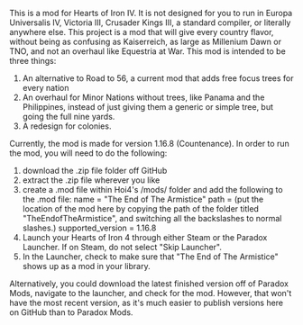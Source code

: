 This is a mod for Hearts of Iron IV. It is not designed for you to run in Europa Universalis IV, Victoria III, Crusader Kings III, a standard compiler, or literally anywhere else. 
This project is a mod that will give every country flavor, without being as confusing as Kaiserreich, as large as Millenium Dawn or TNO, and not an overhaul like Equestria at War.
This mod is intended to be three things:
1. An alternative to Road to 56, a current mod that adds free focus trees for every nation 
2. An overhaul for Minor Nations without trees, like Panama and the Philippines, instead of just giving them a generic or simple tree, but going the full nine yards.
3. A redesign for colonies.

Currently, the mod is made for version 1.16.8 (Countenance).
In order to run the mod, you will need to do the following:
1. download the .zip file folder off GitHub
2. extract the .zip file wherever you like
3. create a .mod file within Hoi4's /mods/ folder and add the following to the .mod file:
       name = "The End of The Armistice"
       path = (put the location of the mod here by copying the path of the folder titled "TheEndofTheArmistice", and switching all the backslashes to normal slashes.)
       supported_version = 1.16.8
4. Launch your Hearts of Iron 4 through either Steam or the Paradox Launcher. If on Steam, do not select "Skip Launcher".
5. In the Launcher, check to make sure that "The End of The Armistice" shows up as a mod in your library.

Alternatively, you could download the latest finished version off of Paradox Mods, navigate to the launcher, and check for the mod. However, that won't have the most recent version, as it's much easier to publish versions here on GitHub than to Paradox Mods.
